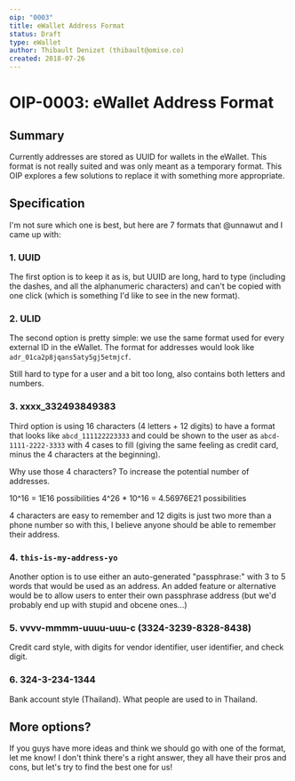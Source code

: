 ```yaml
---
oip: "0003"
title: eWallet Address Format
status: Draft
type: eWallet
author: Thibault Denizet (thibault@omise.co)
created: 2018-07-26
---
```


# OIP-0003: eWallet Address Format

## Summary

Currently addresses are stored as UUID for wallets in the eWallet. This format is not really suited and was only meant as a temporary format. This OIP explores a few solutions to replace it with something more appropriate.

## Specification

I'm not sure which one is best, but here are 7 formats that @unnawut and I came up with:

### 1. UUID

The first option is to keep it as is, but UUID are long, hard to type (including the dashes, and all the alphanumeric characters) and can't be copied with one click (which is something I'd like to see in the new format).

### 2. ULID

The second option is pretty simple: we use the same format used for every external ID in the eWallet. The format for addresses would look like `adr_01ca2p8jqans5aty5gj5etmjcf`.

Still hard to type for a user and a bit too long, also contains both letters and numbers.

### 3. xxxx_332493849383

Third option is using 16 characters (4 letters + 12 digits) to have a format that looks like `abcd_111122223333` and could be shown to the user as `abcd-1111-2222-3333` with 4 cases to fill (giving the same feeling as credit card, minus the 4 characters at the beginning).

Why use those 4 characters? To increase the potential number of addresses.

10^16 = 1E16 possibilities
4^26 * 10^16 = 4.56976E21 possibilities

4 characters are easy to remember and 12 digits is just two more than a phone number so with this, I believe anyone should be able to remember their address.

### 4. `this-is-my-address-yo`

Another option is to use either an auto-generated "passphrase:" with 3 to 5 words that would be used as an address. An added feature or alternative would be to allow users to enter their own passphrase address (but we'd probably end up with stupid and obcene ones...)

### 5. vvvv-mmmm-uuuu-uuu-c (3324-3239-8328-8438)

Credit card style, with digits for vendor identifier, user identifier, and check digit.

### 6. 324-3-234-1344

Bank account style (Thailand). What people are used to in Thailand.

## More options?

If you guys have more ideas and think we should go with one of the format, let me know! I don't think there's a right answer, they all have their pros and cons, but let's try to find the best one for us!
